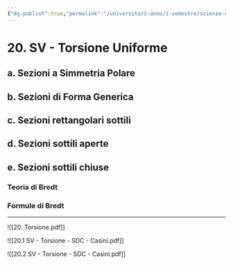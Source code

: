 ```yaml
---
{"dg-publish":true,"permalink":"/universita/2-anno/1-semestre/scienza-delle-costruzioni/appunti/20-sv-torsione-uniforme/"}
---
```


# 20. SV - Torsione Uniforme
## a. Sezioni a Simmetria Polare
## b. Sezioni di Forma Generica
## c. Sezioni rettangolari sottili
## d. Sezioni sottili aperte
## e. Sezioni sottili chiuse
### Teoria di Bredt
### Formule di Bredt





___

![[20. Torsione.pdf]]

![[20.1 SV - Torsione - SDC - Casini.pdf]]

![[20.2 SV - Torsione - SDC - Casini.pdf]]